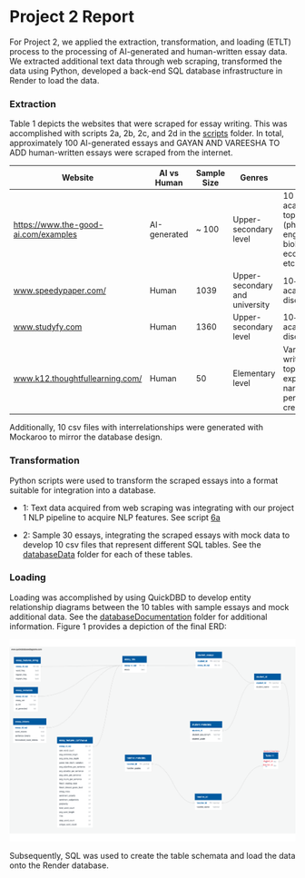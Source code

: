 # Project 2 Report

For Project 2, we applied the extraction, transformation, and loading (ETLT) process to the processing of AI-generated and human-written essay data. We extracted additional text data through web scraping, transformed the data using Python, developed a back-end SQL database infrastructure in Render to load the data.

### Extraction

Table 1 depicts the websites that were scraped for essay writing. This was accomplished with scripts 2a, 2b, 2c, and 2d in the [scripts](https://github.com/christiebarron/aiTextDetector/tree/main/primary/scripts) folder. In total, approximately 100 AI-generated essays and GAYAN AND VAREESHA TO ADD human-written essays were scraped from the internet. 

| Website | AI vs Human | Sample Size | Genres | Age |
|---| ---| ---| --- | ---|
|https://www.the-good-ai.com/examples| AI-generated | ~ 100 | Upper-secondary level | 10 academic topics (physics, enginerring, biology, economics, etc.)|  
|www.speedypaper.com/| Human | 1039 | Upper-secondary and university | 10+ academic disciplines  |   
|www.studyfy.com| Human | 1360 | Upper-secondary level | 10+ academic disciplines |  
|www.k12.thoughtfullearning.com/| Human | 50 | Elementary level  | Various writing topics (e.g., explanatory, narrative, persuasive, creative)| 

Additionally, 10 csv files with interrelationships were generated with Mockaroo to mirror the database design.

### Transformation

Python scripts were used to transform the scraped essays into a format suitable for integration into a database. 

- 1: Text data acquired from web scraping was integrating with our project 1 NLP pipeline to acquire NLP features. See script [6a](https://github.com/christiebarron/aiTextDetector/blob/main/primary/scripts/6aProject2Transform.py)

- 2: Sample 30 essays, integrating the scraped essays  with mock data to develop 10 csv files that represent different SQL tables. See the [databaseData](https://github.com/christiebarron/aiTextDetector/tree/main/primary/rawData/databaseData) folder for each of these tables.

### Loading

Loading was accomplished by using QuickDBD to develop entity relationship diagrams between the 10 tables with sample essays and mock additional data. See the [databaseDocumentation](https://github.com/christiebarron/aiTextDetector/tree/main/primary/Project2DatabaseDocumentation) folder for additional information. Figure 1 provides a depiction of the final ERD:

![Figure 1](https://github.com/christiebarron/aiTextDetector/blob/main/primary/Project2DatabaseDocumentation/Final%20Draft%20ERD.png)

Subsequently, SQL was used to create the table schemata and load the data onto the Render database. 
